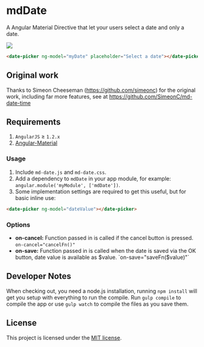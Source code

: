 mdDate
===========

A Angular Material Directive that let your users select a date and only a date.

<img src="http://barim.us/md-date.png">

```html
<date-picker ng-model="myDate" placeholder="Select a date"></date-picker>
```

## Original work

Thanks to Simeon Cheeseman (https://github.com/simeonc) for the original work, including far more features, see at https://github.com/SimeonC/md-date-time

## Requirements

1. `AngularJS` ≥ `1.2.x`
1. [Angular-Material](https://github.com/angular/material)

### Usage

1. Include `md-date.js` and `md-date.css`.
2. Add a dependency to `mdDate` in your app module, for example: ```angular.module('myModule', ['mdDate'])```.
3. Some implementation settings are required to get this useful, but for basic inline use:
```html
<date-picker ng-model="dateValue"></date-picker>
```

### Options

* **on-cancel:** Function passed in is called if the cancel button is pressed. `on-cancel="cancelFn()"`
* **on-save:** Function passed in is called when the date is saved via the OK button, date value is available as $value. `on-save="saveFn($value)"`

## Developer Notes

When checking out, you need a node.js installation, running `npm install` will get you setup with everything to run the compile.
Run `gulp compile` to compile the app or use `gulp watch` to compile the files as you save them.

## License

This project is licensed under the [MIT license](http://opensource.org/licenses/MIT).
